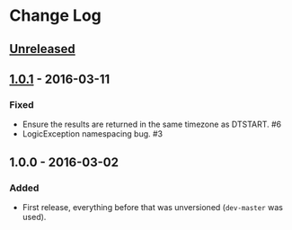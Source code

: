 # Change Log

## [Unreleased]

## [1.0.1] - 2016-03-11

### Fixed

- Ensure the results are returned in the same timezone as DTSTART. #6
- LogicException namespacing bug. #3

## 1.0.0 - 2016-03-02

### Added

- First release, everything before that was unversioned (`dev-master` was used).

[Unreleased]: https://github.com/rlanvin/php-rrule/compare/v1.0.1...HEAD
[1.0.1]: https://github.com/rlanvin/php-rrule/compare/v1.0.0...v1.0.1